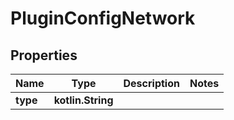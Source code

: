# PluginConfigNetwork

## Properties

| Name     | Type              | Description | Notes |
|----------|-------------------|-------------|-------|
| **type** | **kotlin.String** |             |       |



